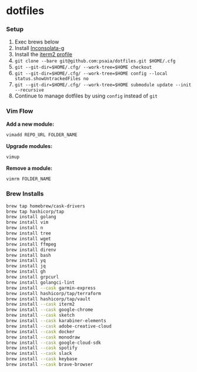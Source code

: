 # dotfiles

### Setup

1. Exec brews below
2. Install [Inconsolata-g](/extra/Inconsolata-g.ttf)
3. Install the [iterm2 profile](.iterm2/Profiles.json)
4. `git clone --bare git@github.com:psaia/dotfiles.git $HOME/.cfg`
5. `git --git-dir=$HOME/.cfg/ --work-tree=$HOME checkout`
6. `git --git-dir=$HOME/.cfg/ --work-tree=$HOME config --local status.showUntrackedFiles no`
7. `git --git-dir=$HOME/.cfg/ --work-tree=$HOME submodule update --init --recursive`
8. Continue to manage dotfiles by using `config` instead of `git`

### Vim Flow

**Add a new module:**

```bash
vimadd REPO_URL FOLDER_NAME
```

**Upgrade modules:**

```bash
vimup
```

**Remove a module:**

```bash
vimrm FOLDER_NAME
```

### Brew Installs

```bash
brew tap homebrew/cask-drivers
brew tap hashicorp/tap
brew install golang
brew install vim
brew install n
brew install tree
brew install wget
brew install ffmpeg
brew install direnv
brew install bash
brew install yq
brew install jq
brew install gh
brew install grpcurl
brew install golangci-lint
brew install --cask garmin-express
brew install hashicorp/tap/terraform
brew install hashicorp/tap/vault
brew install --cask iterm2
brew install --cask google-chrome
brew install --cask sketch
brew install --cask karabiner-elements
brew install --cask adobe-creative-cloud
brew install --cask docker
brew install --cask monodraw
brew install --cask google-cloud-sdk
brew install --cask spotify
brew install --cask slack
brew install --cask keybase
brew install --cask brave-browser
```
